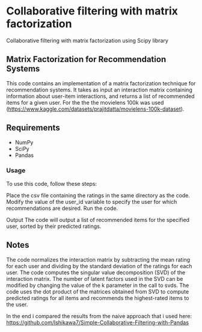 # Collaborative filtering with matrix factorization
Collaborative filtering with matrix factorization using Scipy library

## Matrix Factorization for Recommendation Systems
This code contains an implementation of a matrix factorization technique for recommendation systems. It takes as input an interaction matrix containing information about user-item interactions, and returns a list of recommended items for a given user. For the the the movielens 100k was used (https://www.kaggle.com/datasets/prajitdatta/movielens-100k-dataset).

## Requirements
- NumPy
- SciPy
- Pandas

### Usage
To use this code, follow these steps:

Place the csv file containing the ratings in the same directory as the code.
Modify the value of the user_id variable to specify the user for which recommendations are desired.
Run the code.

Output
The code will output a list of recommended items for the specified user, sorted by their predicted ratings.

## Notes
The code normalizes the interaction matrix by subtracting the mean rating for each user and dividing by the standard deviation of the ratings for each user.
The code computes the singular value decomposition (SVD) of the interaction matrix. The number of latent factors used in the SVD can be modified by changing the value of the k parameter in the call to svds.
The code uses the dot product of the matrices obtained from SVD to compute predicted ratings for all items and recommends the highest-rated items to the user.

In the end i compared the results from the naive approach that i used here: https://github.com/Ishikawa7/Simple-Collaborative-Filtering-with-Pandas
